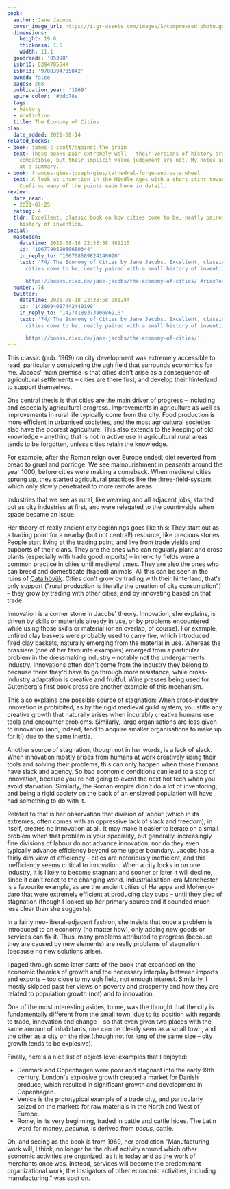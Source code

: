```yaml
---
book:
  author: Jane Jacobs
  cover_image_url: https://i.gr-assets.com/images/S/compressed.photo.goodreads.com/books/1348414116l/85398.jpg
  dimensions:
    height: 19.0
    thickness: 1.5
    width: 11.1
  goodreads: '85398'
  isbn10: 039470584X
  isbn13: '9780394705842'
  owned: false
  pages: 268
  publication_year: '1969'
  spine_color: '#ddc78e'
  tags:
  - history
  - nonfiction
  title: The Economy of Cities
plan:
  date_added: 2021-08-14
related_books:
- book: james-c-scott/against-the-grain
  text: These books pair extremely well – their versions of history are extremely
    compatible, but their implicit value judgement are not. My notes are an attempt
    at a summary.
- book: frances-gies-joseph-gies/cathedral-forge-and-waterwheel
  text: A look at invention in the Middle Ages with a short stint towards antiquity.
    Confirms many of the points made here in detail.
review:
  date_read:
  - 2021-07-25
  rating: 4
  tldr: Excellent, classic book on how cities come to be, neatly paired with a small
    history of invention.
social:
  mastodon:
    datetime: 2021-08-18 22:38:58.482215
    id: '106779059050680344'
    in_reply_to: '106768509824140020'
    text: '74/ The Economy of Cities by Jane Jacobs. Excellent, classic book on how
      cities come to be, neatly paired with a small history of invention.

      https://books.rixx.de/jane-jacobs/the-economy-of-cities/ #rixxReads'
  number: 74
  twitter:
    datetime: 2021-08-18 22:38:58.081284
    id: '1428094087442440199'
    in_reply_to: '1427418937390686216'
    text: '74/ The Economy of Cities by Jane Jacobs. Excellent, classic book on how
      cities come to be, neatly paired with a small history of invention.

      https://books.rixx.de/jane-jacobs/the-economy-of-cities/'
---
```


This classic (pub. 1969) on city development was extremely accessible to read, particularly considering the ugh field
that surrounds economics for me. Jacobs' main premise is that cities don't arise as a consequence of agricultural
settlements – cities are there first, and develop their hinterland to support themselves.

One central thesis is that cities are the main driver of progress – including and especially agricultural progress.
Improvements in agriculture as well as improvements in rural life typically come from the city. Food production is more
efficient in urbanised societies, and the most agricultural societies also have the poorest agriculture. This also
extends to the keeping of old knowledge – anything that is not in active use in agricultural rural areas tends to be
forgotten, unless cities retain the knowledge.

For example, after the Roman reign over Europe ended, diet reverted from bread to gruel and porridge. We see
malnourishment in peasants around the year 1000, before cities were making a comeback. When medieval cities sprung up,
they started agricultural practices like the three-field-system, which only slowly penetrated to more remote areas.

Industries that we see as rural, like weaving and all adjacent jobs, started out as city industries at first, and were
relegated to the countryside when space became an issue.

Her theory of really ancient city beginnings goes like this: They start out as a trading point for a nearby (but not
central!) resource, like precious stones. People start living at the trading point, and live from trade yields and
supports of their clans. They are the ones who can regularly plant and cross plants (especially with trade good imports)
– inner-city fields were a common practice in cities until medieval times. They are also the ones who can breed and
domesticate (traded) animals. All this can be seen in the ruins of
[Çatalhöyük](https://en.wikipedia.org/wiki/%C3%87atalh%C3%B6y%C3%BCk). Cities don't grow by trading with their
hinterland, that's only support ("rural production is literally the creation of city consumption") – they grow by
trading with other cities, and by innovating based on that trade.

Innovation is a corner stone in Jacobs' theory. Innovation, she explains, is driven by skills or materials already in
use, or by problems encountered while using those skills or material (or an overlap, of course). For example, unfired
clay baskets were probably used to carry fire, which introduced fired clay baskets, naturally emerging from the material
in use. Whereas the brassiere (one of her favourite examples) emerged from a particular problem in the dressmaking
industry – notably **not** the undergarments industry. Innovations often don't come from the industry they belong to,
because there they'd have to go through more resistance, while cross-industry adaptation is creative and fruitful. Wine
presses being used for Gutenberg's first book press are another example of this mechanism.

This also explains one possible source of stagnation: When cross-industry innovation is prohibited, as by the rigid
medieval guild system, you stifle any creative growth that naturally arises when incurably creative humans use tools and
encounter problems. Similarly, large organisations are less given to innovation (and, indeed, tend to acquire smaller
organisations to make up for it!) due to the same inertia.

Another source of stagnation, though not in her words, is a lack of slack. When innovation mostly arises from humans at
work creatively using their tools and solving their problems, this can only happen when those humans have slack and
agency. So bad economic conditions can lead to a stop of innovation, because you're not going to event the next hot tech
when you avoid starvation. Similarly, the Roman empire didn't do a lot of inventoring, and being a rigid society on the
back of an enslaved population will have had something to do with it.

Related to that is her observation that division of labour (which in its extremes, often comes with an oppressive lack
of slack and freedom), in itself, creates no innovation at all. It may make it easier to iterate on a small problem when
that problem is your speciality, but generally, increasingly fine divisions of labour do not advance innovation, nor do
they even typically advance efficiency beyond some upper boundary. Jacobs has a fairly dim view of efficiency – cities
are notoriously inefficient, and this inefficiency seems critical to innovation.  When a city locks in on one industry,
it is likely to become stagnant and sooner or later it will decline, since it can't react to the changing world.
Industrialisation-era Manchester is a favourite example, as are the ancient cities of Harappa and Mohenjo-daro that were
extremely efficient at producing clay cups – until they died of stagnation (though I looked up her primary source and it
sounded much less clear than she suggests).

In a fairly neo-liberal-adjacent fashion, she insists that once a problem is introduced to an economy (no matter how),
only adding new goods or services can fix it. Thus, many problems attributed to progress (because they are caused by new
elements) are really problems of stagnation (because no new solutions arise).

I paged through some later parts of the book that expanded on the economic theories of growth and the necessary
interplay between imports and exports – too close to my ugh field, not enough interest. Similarly, I mostly skipped past
her views on poverty and prosperity and how they are related to population growth (not) and to innovation.

One of the most interesting asides, to me, was the thought that the city is fundamentally different from the small town,
due to its position with regards to trade, innovation and change – so that even given two places with the same amount of
inhabitants, one can be clearly seen as a small town, and the other as a city on the rise (though not for long of the
same size – city growth tends to be explosive).

Finally, here's a nice list of object-level examples that I enjoyed:

- Denmark and Copenhagen were poor and stagnant into the early 19th century. London's explosive growth created a market
  for Danish produce, which resulted in significant growth and development in Copenhagen.
- Venice is the prototypical example of a trade city, and particularly seized on the markets for raw materials in the
  North and West of Europe.
- Rome, in its very beginning, traded in cattle and cattle hides. The Latin word for money, *pecunia*, is derived from
  *pecus*, cattle.

Oh, and seeing as the book is from 1969, her prediction "Manufacturing work will, I think, no longer be the chief
activity around which other economic activities are organized, as it is today and as the work of merchants once was.
Instead, services will become the predominant organizational work, the instigators of other economic activities,
including manufacturing." was spot on.
